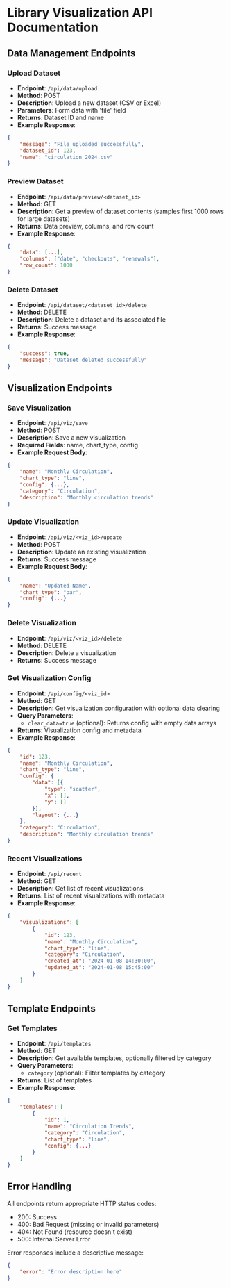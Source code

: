 # Library Visualization API Documentation

## Data Management Endpoints

### Upload Dataset
- **Endpoint**: `/api/data/upload`
- **Method**: POST
- **Description**: Upload a new dataset (CSV or Excel)
- **Parameters**: Form data with 'file' field
- **Returns**: Dataset ID and name
- **Example Response**:
```json
{
    "message": "File uploaded successfully",
    "dataset_id": 123,
    "name": "circulation_2024.csv"
}
```

### Preview Dataset
- **Endpoint**: `/api/data/preview/<dataset_id>`
- **Method**: GET
- **Description**: Get a preview of dataset contents (samples first 1000 rows for large datasets)
- **Returns**: Data preview, columns, and row count
- **Example Response**:
```json
{
    "data": [...],
    "columns": ["date", "checkouts", "renewals"],
    "row_count": 1000
}
```

### Delete Dataset
- **Endpoint**: `/api/dataset/<dataset_id>/delete`
- **Method**: DELETE
- **Description**: Delete a dataset and its associated file
- **Returns**: Success message
- **Example Response**:
```json
{
    "success": true,
    "message": "Dataset deleted successfully"
}
```

## Visualization Endpoints

### Save Visualization
- **Endpoint**: `/api/viz/save`
- **Method**: POST
- **Description**: Save a new visualization
- **Required Fields**: name, chart_type, config
- **Example Request Body**:
```json
{
    "name": "Monthly Circulation",
    "chart_type": "line",
    "config": {...},
    "category": "Circulation",
    "description": "Monthly circulation trends"
}
```

### Update Visualization
- **Endpoint**: `/api/viz/<viz_id>/update`
- **Method**: POST
- **Description**: Update an existing visualization
- **Returns**: Success message
- **Example Request Body**:
```json
{
    "name": "Updated Name",
    "chart_type": "bar",
    "config": {...}
}
```

### Delete Visualization
- **Endpoint**: `/api/viz/<viz_id>/delete`
- **Method**: DELETE
- **Description**: Delete a visualization
- **Returns**: Success message

### Get Visualization Config
- **Endpoint**: `/api/config/<viz_id>`
- **Method**: GET
- **Description**: Get visualization configuration with optional data clearing
- **Query Parameters**: 
  - `clear_data=true` (optional): Returns config with empty data arrays
- **Returns**: Visualization config and metadata
- **Example Response**:
```json
{
    "id": 123,
    "name": "Monthly Circulation",
    "chart_type": "line",
    "config": {
        "data": [{
            "type": "scatter",
            "x": [],
            "y": []
        }],
        "layout": {...}
    },
    "category": "Circulation",
    "description": "Monthly circulation trends"
}
```

### Recent Visualizations
- **Endpoint**: `/api/recent`
- **Method**: GET
- **Description**: Get list of recent visualizations
- **Returns**: List of recent visualizations with metadata
- **Example Response**:
```json
{
    "visualizations": [
        {
            "id": 123,
            "name": "Monthly Circulation",
            "chart_type": "line",
            "category": "Circulation",
            "created_at": "2024-01-08 14:30:00",
            "updated_at": "2024-01-08 15:45:00"
        }
    ]
}
```

## Template Endpoints

### Get Templates
- **Endpoint**: `/api/templates`
- **Method**: GET
- **Description**: Get available templates, optionally filtered by category
- **Query Parameters**: 
  - `category` (optional): Filter templates by category
- **Returns**: List of templates
- **Example Response**:
```json
{
    "templates": [
        {
            "id": 1,
            "name": "Circulation Trends",
            "category": "Circulation",
            "chart_type": "line",
            "config": {...}
        }
    ]
}
```

## Error Handling
All endpoints return appropriate HTTP status codes:
- 200: Success
- 400: Bad Request (missing or invalid parameters)
- 404: Not Found (resource doesn't exist)
- 500: Internal Server Error

Error responses include a descriptive message:
```json
{
    "error": "Error description here"
}
```